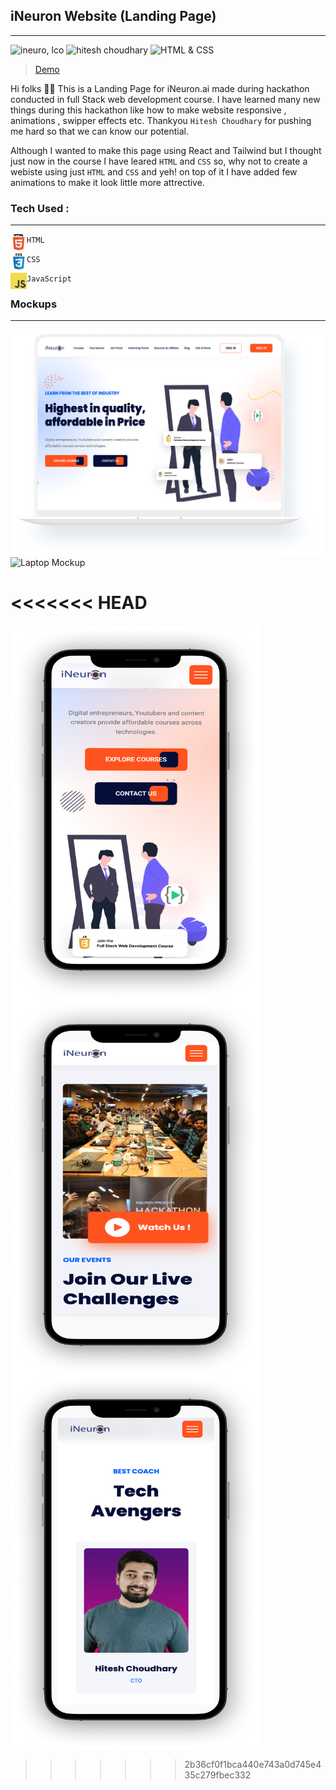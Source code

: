 ## iNeuron Website (Landing Page)
---
![ineuro, lco](https://img.shields.io/badge/iNeuron-LCO-green)
![hitesh choudhary](https://img.shields.io/badge/Hitesh--Choudhary-Full--stack--JS--bootcamp-red)
![HTML & CSS](https://img.shields.io/badge/HTML-CSS-orange)
> [Demo](https://ineuronweb.vercel.app)

Hi folks 👋🏻
This is a Landing Page for iNeuron.ai made during hackathon conducted in full Stack web development course.
I have learned many new things during this hackathon like how to make website responsive , animations , swipper effects etc.
Thankyou `Hitesh Choudhary` for pushing me hard so that we can know our potential. 

Although I wanted to make this page using React and Tailwind but I thought just now in the course I have leared `HTML` and `CSS` so, why not to create a webiste using just `HTML` and `CSS` and yeh! on top of it I have added few animations to make it look little more attrective. 


### Tech Used :
---
<img align="left" alt="HTML5" width="26px" src="https://raw.githubusercontent.com/github/explore/80688e429a7d4ef2fca1e82350fe8e3517d3494d/topics/html/html.png" /> `HTML`


<img align="left" alt="CSS3" width="26px" src="https://raw.githubusercontent.com/github/explore/80688e429a7d4ef2fca1e82350fe8e3517d3494d/topics/css/css.png" /> `CSS`



<img align="left" alt="JavaScript" width="26px" src="https://raw.githubusercontent.com/github/explore/80688e429a7d4ef2fca1e82350fe8e3517d3494d/topics/javascript/javascript.png" /> `JavaScript`


### Mockups
---

![Laptop Mockup](./assets/SereenShots/laptop.png) 
![Laptop Mockup](./assets/SereenShots/laptop2.png) 

<<<<<<< HEAD
=======
<img src = "assets/SereenShots/1.png" height="600" width = "400" align = "center" > <img src = "assets/SereenShots/2.png" height="600" width = "400" align = "center" > <img src = "assets/SereenShots/3.png" height="600" width = "400" align = "center" >


>>>>>>> 2b36cf0f1bca440e743a0d745e435c279fbec332





